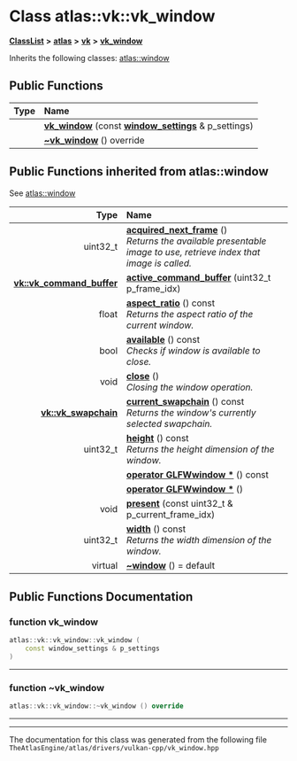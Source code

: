 

# Class atlas::vk::vk\_window



[**ClassList**](annotated.md) **>** [**atlas**](namespaceatlas.md) **>** [**vk**](namespaceatlas_1_1vk.md) **>** [**vk\_window**](classatlas_1_1vk_1_1vk__window.md)








Inherits the following classes: [atlas::window](classatlas_1_1window.md)






















































## Public Functions

| Type | Name |
| ---: | :--- |
|   | [**vk\_window**](#function-vk_window) (const [**window\_settings**](structatlas_1_1window__settings.md) & p\_settings) <br> |
|   | [**~vk\_window**](#function-vk_window) () override<br> |


## Public Functions inherited from atlas::window

See [atlas::window](classatlas_1_1window.md)

| Type | Name |
| ---: | :--- |
|  uint32\_t | [**acquired\_next\_frame**](classatlas_1_1window.md#function-acquired_next_frame) () <br>_Returns the available presentable image to use, retrieve index that image is called._  |
|  [**vk::vk\_command\_buffer**](classatlas_1_1vk_1_1vk__command__buffer.md) | [**active\_command\_buffer**](classatlas_1_1window.md#function-active_command_buffer) (uint32\_t p\_frame\_idx) <br> |
|  float | [**aspect\_ratio**](classatlas_1_1window.md#function-aspect_ratio) () const<br>_Returns the aspect ratio of the current window._  |
|  bool | [**available**](classatlas_1_1window.md#function-available) () const<br>_Checks if window is available to close._  |
|  void | [**close**](classatlas_1_1window.md#function-close) () <br>_Closing the window operation._  |
|  [**vk::vk\_swapchain**](classatlas_1_1vk_1_1vk__swapchain.md) | [**current\_swapchain**](classatlas_1_1window.md#function-current_swapchain) () const<br>_Returns the window's currently selected swapchain._  |
|  uint32\_t | [**height**](classatlas_1_1window.md#function-height) () const<br>_Returns the height dimension of the window._  |
|   | [**operator GLFWwindow \***](classatlas_1_1window.md#function-operator-glfwwindow-*-12) () const<br> |
|   | [**operator GLFWwindow \***](classatlas_1_1window.md#function-operator-glfwwindow-*-22) () <br> |
|  void | [**present**](classatlas_1_1window.md#function-present) (const uint32\_t & p\_current\_frame\_idx) <br> |
|  uint32\_t | [**width**](classatlas_1_1window.md#function-width) () const<br>_Returns the width dimension of the window._  |
| virtual  | [**~window**](classatlas_1_1window.md#function-window) () = default<br> |






















































## Public Functions Documentation




### function vk\_window 

```C++
atlas::vk::vk_window::vk_window (
    const window_settings & p_settings
) 
```




<hr>



### function ~vk\_window 

```C++
atlas::vk::vk_window::~vk_window () override
```




<hr>

------------------------------
The documentation for this class was generated from the following file `TheAtlasEngine/atlas/drivers/vulkan-cpp/vk_window.hpp`

